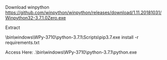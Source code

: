 
Download winpython
https://github.com/winpython/winpython/releases/download/1.11.20181031/Winpython32-3.7.1.0Zero.exe

Extract

\bin\windows\WPy-3710\python-3.7.1\Scripts\pip3.7.exe install -r requirements.txt

Access Here:
.\bin\windows\WPy-3710\python-3.7.1\python.exe